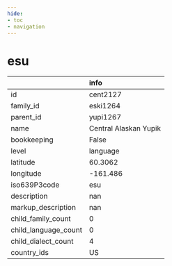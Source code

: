 ```yaml
---
hide:
- toc
- navigation
---
```

# esu
|                      | info                  |
|:---------------------|:----------------------|
| id                   | cent2127              |
| family_id            | eski1264              |
| parent_id            | yupi1267              |
| name                 | Central Alaskan Yupik |
| bookkeeping          | False                 |
| level                | language              |
| latitude             | 60.3062               |
| longitude            | -161.486              |
| iso639P3code         | esu                   |
| description          | nan                   |
| markup_description   | nan                   |
| child_family_count   | 0                     |
| child_language_count | 0                     |
| child_dialect_count  | 4                     |
| country_ids          | US                    |